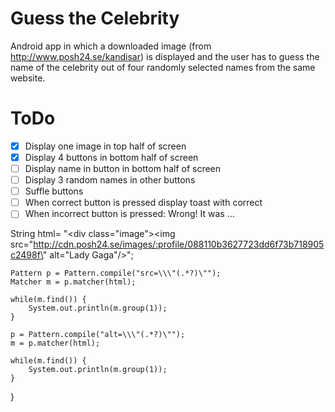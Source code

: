 # Guess the Celebrity
Android app in which a downloaded image (from http://www.posh24.se/kandisar) 
is displayed and the user has to guess the name of the celebrity out of four
randomly selected names from the same website.

# ToDo
- [x] Display one image in top half of screen
- [x] Display 4 buttons in bottom half of screen
- [ ] Display name in button in bottom half of screen
- [ ] Display 3 random names in other buttons
- [ ] Suffle buttons
- [ ] When correct button is pressed display toast with correct
- [ ] When incorrect button is pressed: Wrong! It was ...

 String html= "<div class=\"image\"><img src=\"http://cdn.posh24.se/images/:profile/088110b3627723dd6f73b718905c2498f\" alt=\"Lady Gaga\"/></div>";
    
    Pattern p = Pattern.compile("src=\\\"(.*?)\"");
    Matcher m = p.matcher(html);
    
    while(m.find()) {
    	System.out.println(m.group(1));
    }
    
    p = Pattern.compile("alt=\\\"(.*?)\"");
    m = p.matcher(html);
    
    while(m.find()) {
    	System.out.println(m.group(1));
    }
  }